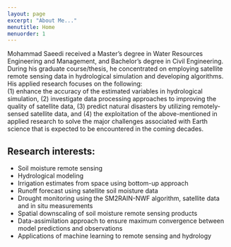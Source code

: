 ```yaml
---
layout: page
excerpt: "About Me..."
menutitle: Home
menuorder: 1
---
```


 Mohammad Saeedi received a Master’s degree in Water Resources Engineering and Management, and Bachelor’s degree in Civil Engineering. During his graduate course/thesis, he concentrated on employing satellite remote sensing data in hydrological simulation and developing algorithms.
His applied research focuses on the following:<br/> 
(1) enhance the accuracy of the estimated variables in hydrological simulation, (2) investigate data processing approaches to improving the quality of satellite data, (3) predict natural disasters by utilizing remotely-sensed satellite data, and (4) the exploitation of the above-mentioned in applied research to solve the major challenges associated with Earth science that is expected to be encountered in the coming decades.
 

## Research interests:

-	Soil moisture remote sensing
-	Hydrological modeling
-	Irrigation estimates from space using bottom-up approach
-	Runoff forecast using satellite soil moisture data
-	Drought monitoring using the SM2RAIN-NWF algorithm, satellite data and in situ measurements
-	Spatial downscaling of soil moisture remote sensing products
-	Data-assimilation approach to ensure maximum convergence between model predictions and observations
-	Applications of machine learning to remote sensing and hydrology



